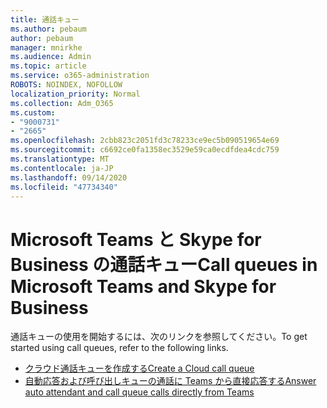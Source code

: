 ```yaml
---
title: 通話キュー
ms.author: pebaum
author: pebaum
manager: mnirkhe
ms.audience: Admin
ms.topic: article
ms.service: o365-administration
ROBOTS: NOINDEX, NOFOLLOW
localization_priority: Normal
ms.collection: Adm_O365
ms.custom:
- "9000731"
- "2665"
ms.openlocfilehash: 2cbb823c2051fd3c78233ce9ec5b090519654e69
ms.sourcegitcommit: c6692ce0fa1358ec3529e59ca0ecdfdea4cdc759
ms.translationtype: MT
ms.contentlocale: ja-JP
ms.lasthandoff: 09/14/2020
ms.locfileid: "47734340"
---
```

# <a name="call-queues-in-microsoft-teams-and-skype-for-business"></a><span data-ttu-id="9113b-102">Microsoft Teams と Skype for Business の通話キュー</span><span class="sxs-lookup"><span data-stu-id="9113b-102">Call queues in Microsoft Teams and Skype for Business</span></span> 

<span data-ttu-id="9113b-103">通話キューの使用を開始するには、次のリンクを参照してください。</span><span class="sxs-lookup"><span data-stu-id="9113b-103">To get started using call queues, refer to the following links.</span></span>

- [<span data-ttu-id="9113b-104">クラウド通話キューを作成する</span><span class="sxs-lookup"><span data-stu-id="9113b-104">Create a Cloud call queue</span></span>](https://docs.microsoft.com/microsoftteams/create-a-phone-system-call-queue)
- [<span data-ttu-id="9113b-105">自動応答および呼び出しキューの通話に Teams から直接応答する</span><span class="sxs-lookup"><span data-stu-id="9113b-105">Answer auto attendant and call queue calls directly from Teams</span></span>](https://docs.microsoft.com/microsoftteams/answer-auto-attendant-and-call-queue-calls)